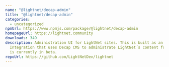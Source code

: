 ```yaml
---
name: "@lightnet/decap-admin"
title: "@lightnet/decap-admin"
categories:
  - uncategorized
npmUrl: https://www.npmjs.com/package/@lightnet/decap-admin
homepageUrl: https://lightnet.community
downloads: 349
description: Administration UI for LightNet sites. This is built as an Astro
  Integration that uses Decap CMS to administrate LightNet´s content folders. It
  is currently in beta.
repoUrl: https://github.com/LightNetDev/lightnet
---
```

